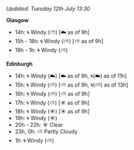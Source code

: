 *Updated: Tuesday 12th July 13:30*

**Glasgow**

* 14h: :cyclone: Windy (:partly_sunny:) [:cloud: as of 9h]
* 15h - 18h: :cyclone: Windy (:partly_sunny:) [:partly_sunny: as of 9h]
* 19h - 1h: :cyclone: Windy (:partly_sunny:)

**Edinburgh**

* 14h: :cyclone: Windy (:cloud:) [:cloud: as of 9h, :cyclone:(:cloud:) as of 11h]
* 15h: :cyclone: Windy (:partly_sunny:) [:partly_sunny: as of 9h, :cyclone:(:partly_sunny:) as of 13h]
* 16h: :cyclone: Windy (:partly_sunny:) [:partly_sunny: as of 9h]
* 17h: :cyclone: Windy (:partly_sunny:) [:sunny: as of 9h]
* 18h: :cyclone: Windy (:sunny:) [:sunny: as of 9h]
* 19h: :cyclone: Windy (:sunny:)
* 20h - 22h: :sunny: Clear
* 23h, 0h: :partly_sunny: Partly Cloudy
* 1h: :cyclone: Windy (:partly_sunny:)
